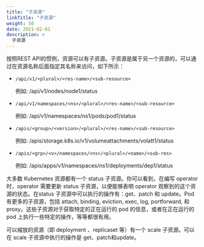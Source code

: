 ```yaml
---
title: "子资源"
linkTitle: "子资源"
weight: 50
date: 2021-02-01
description: >
  子资源
---
```


按照REST API的惯例，资源可以有子资源。子资源是属于另一个资源的，可以通过在资源名称后面指定其名称来访问，如下所示：

- `/api/v1/<plural>/<res-name>/<sub-resource>`

  例如: /api/v1/nodes/node1/status

- `/api/v1/namespaces/<ns>/<plural>/<res-name>/<sub-resource>`

  例如: /api/v1/namespaces/ns1/pods/pod1/status

- `/apis/<group>/<version>/<plural>/<res-name>/<sub-resource>`

  例如: /apis/storage.k8s.io/v1/volumeattachments/volatt1/status

- `/apis/<grp>/<v>/namespaces/<ns>/<plural>/<name>/<sub-res>`

  例如: /apis/apps/v1/namespaces/ns1/deployments/dep1/status

大多数 Kubernetes 资源都有一个 status 子资源。你可以看到，在编写 operator 时，operator 需要更新 status 子资源，以便能够表明 operator 观察到的这个资源的状态。在status 子资源中可以执行的操作有：get、patch 和 update。Pod有更多的子资源，包括 attach, binding, eviction, exec, log, portforward, 和 proxy。这些子资源对于获取特定的正在运行的 pod 的信息，或者在正在运行的 pod 上执行一些特定的操作，等等都很有用。

可以缩放的资源（即 deployment 、replicaset 等）有一个 scale 子资源。可以在 scale 子资源中执行的操作是 get、patch和update。
